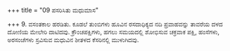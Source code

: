 +++
title = "09 ಪಸರಿಸಿತು ಮಧುಮಾಸ"

+++
9. ವಸಂತಕಾಲ ಹರಡಿತು. ಕೂಡಲೆ ತುಂಬಿಗಳು ಹೂವಿನ ರಸದಾಧಿಕ್ಯದ ನದಿ ಪ್ರವಾಹವನ್ನು ತಾವರೆಯ ದಳದ ದೋಣಿಯ ಮೇಲೇರಿ ದಾಟಿದವು. ಕ್ರೌಂಚಪಕ್ಷಿಗಳು, ಹಗಲು ಸಮಯದಲ್ಲಿ ಶೋಭಿಸುವ ಚಕ್ರವಾಕ ಪಕ್ಷಿ, ಹಂಸೆಗಳು, ಅರಸಂಚೆಗಳು ಸ್ರವಿಸುವ ಮಧುವಿನ ಶೀತಳದ ಕೆಸರಿನಲ್ಲಿ ಮುಳುಗಿದವು.
